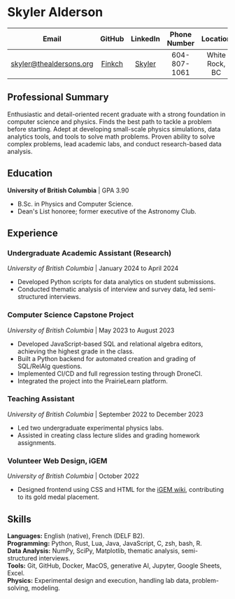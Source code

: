 # Skyler Alderson

| Email                                                     | GitHub                              | LinkedIn                                                         | Phone Number       | Location
|:---------------------------:                              | :----------:                        | :------------:                                                   | :----------------: | :------------------:
| [skyler@thealdersons.org](mailto:skyler@thealdersons.org) | [Finkch](https://github.com/Finkch) | [Skyler](https://www.linkedin.com/in/skyler-alderson-b91a2a30b/) | 604-807-1061       | White Rock, BC


## Professional Summary

Enthusiastic and detail-oriented recent graduate with a strong foundation in computer science and physics. Finds the best path to tackle a problem before starting. Adept at developing small-scale physics simulations, data analytics tools, and tools to solve math problems. Proven ability to solve complex problems, lead academic labs, and conduct research-based data analysis.


## Education

**University of British Columbia** | GPA 3.90  

* B.Sc. in Physics and Computer Science.
* Dean's List honoree; former executive of the Astronomy Club.


## Experience

### Undergraduate Academic Assistant (Research)
*University of British Columbia* | January 2024 to April 2024 

* Developed Python scripts for data analytics on student submissions.
* Conducted thematic analysis of interview and survey data, led semi-structured interviews.  


### Computer Science Capstone Project
*University of British Columbia* | May 2023 to August 2023 

* Developed JavaScript-based SQL and relational algebra editors, achieving the highest grade in the class.
* Built a Python backend for automated creation and grading of SQL/RelAlg questions.
* Implemented CI/CD and full regression testing through DroneCI.
* Integrated the project into the PrairieLearn platform.


### Teaching Assistant
*University of British Columbia* | September 2022 to December 2023  

* Led two undergraduate experimental physics labs.
* Assisted in creating class lecture slides and grading homework assignments.


### Volunteer Web Design, iGEM
*University of British Columbia* | October 2022

* Designed frontend using CSS and HTML for the [iGEM wiki](https://2022.igem.wiki/ubc-okanagan/), contributing to its gold medal placement.  


## Skills

**Languages:** English (native), French (DELF B2).  
**Programming:** Python, Rust, Lua, Java, JavaScript, C, zsh, bash, R.  
**Data Analysis:** NumPy, SciPy, Matplotlib, thematic analysis, semi-structured interviews.  
**Tools:** Git, GitHub, Docker, MacOS, generative AI, Jupyter, Google Sheets, Excel.  
**Physics:** Experimental design and execution, handling lab data, problem-solving, modeling.
